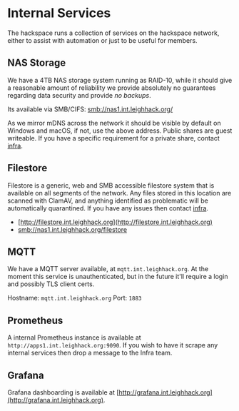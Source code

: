 # Internal Services

The hackspace runs a collection of services on the hackspace network, either to assist with automation or just to be useful for members.

## NAS Storage

We have a 4TB NAS storage system running as RAID-10, while it should give a reasonable amount of reliability we provide absolutely no guarantees regarding data security and provide *no backups*.

Its available via SMB/CIFS: [smb://nas1.int.leighhack.org/](smb://nas1.int.leighhack.org)

As we mirror mDNS across the network it should be visible by default on Windows and macOS, if not, use the above address. Public shares are guest writeable. If you have a specific requirement for a private share, contact [infra](../membership/useful_contacts.md#tech-infrastructure).

## Filestore

Filestore is a generic, web and SMB accessible filestore system that is available on all segments of the network. Any files stored in this location are scanned with ClamAV, and anything identified as problematic will be automatically quarantined. If you have any issues then contact [infra](../membership/useful_contacts.md#tech-infrastructure).

* [http://filestore.int.leighhack.org](http://filestore.int.leighhack.org)
* [smb://nas1.int.leighhack.org/filestore](smb://guest:guest@nas1.int.leighhack.org/filestore)

## MQTT

We have a MQTT server available, at `mqtt.int.leighhack.org`. At the moment this service is unauthenticated, but in the future it'll require a login and possibly TLS client certs.

Hostname: `mqtt.int.leighhack.org`
Port: `1883`

## Prometheus

A internal Prometheus instance is available at `http://apps1.int.leighhack.org:9090`. If you wish to have it scrape any internal services then drop a message to the Infra team.

## Grafana

Grafana dashboarding is available at [http://grafana.int.leighhack.org](http://grafana.int.leighhack.org).